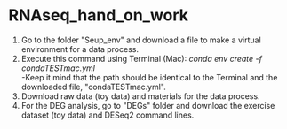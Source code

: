 # RNAseq_hand_on_work

1. Go to the folder "Seup_env" and download a file to make a virtual environment for a data process.
2. Execute this command using Terminal (Mac): _conda env create -f condaTESTmac.yml_ <br/>
   -Keep it mind that the path should be identical to the Terminal and the downloaded file, "condaTESTmac.yml".
3. Download raw data (toy data) and materials for the data process.
4. For the DEG analysis, go to "DEGs" folder and download the exercise dataset (toy data) and DESeq2 command lines.
